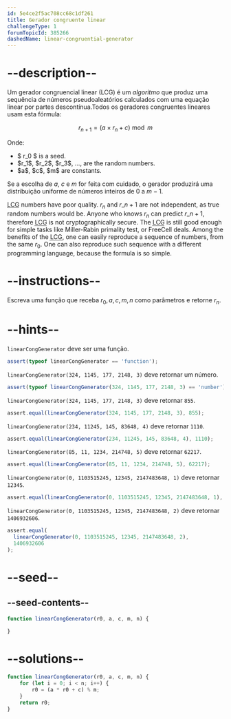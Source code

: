 ```yaml
---
id: 5e4ce2f5ac708cc68c1df261
title: Gerador congruente linear
challengeType: 1
forumTopicId: 385266
dashedName: linear-congruential-generator
---
```


# --description--

Um gerador congruencial linear (LCG) é um <em>algoritmo</em> que produz uma sequência de números pseudoaleatórios calculados com uma equação linear por partes descontínua.Todos os geradores congruentes lineares usam esta fórmula:

$$r_{n + 1} = (a \times r_n + c) \bmod m$$

Onde:

<ul>
<li>$ r_0 $ is a seed.</li>
<li>$r_1$, $r_2$, $r_3$, ..., are the random numbers.</li>
<li>$a$, $c$, $m$ are constants.</li>
</ul>

Se a escolha de $a$, $c$ e $m$ for feita com cuidado, o gerador produzirá uma distribuição uniforme de números inteiros de $0$ a $m - 1$.

<abbr title="linear congruential generator">LCG</abbr> numbers have poor quality. $r_n$ and $r\_{n + 1}$ are not independent, as true random numbers would be. Anyone who knows $r_n$ can predict $r\_{n + 1}$, therefore <abbr title="linear congruential generator">LCG</abbr> is not cryptographically secure. The <abbr title="linear congruential generator">LCG</abbr> is still good enough for simple tasks like Miller-Rabin primality test, or FreeCell deals. Among the benefits of the <abbr title="linear congruential generator">LCG</abbr>, one can easily reproduce a sequence of numbers, from the same $r_0$. One can also reproduce such sequence with a different programming language, because the formula is so simple.

# --instructions--

Escreva uma função que receba $r_0,a,c,m,n$ como parâmetros e retorne $r_n$.

# --hints--

`linearCongGenerator` deve ser uma função.

```js
assert(typeof linearCongGenerator == 'function');
```

`linearCongGenerator(324, 1145, 177, 2148, 3)` deve retornar um número.

```js
assert(typeof linearCongGenerator(324, 1145, 177, 2148, 3) == 'number');
```

`linearCongGenerator(324, 1145, 177, 2148, 3)` deve retornar `855`.

```js
assert.equal(linearCongGenerator(324, 1145, 177, 2148, 3), 855);
```

`linearCongGenerator(234, 11245, 145, 83648, 4)` deve retornar `1110`.

```js
assert.equal(linearCongGenerator(234, 11245, 145, 83648, 4), 1110);
```

`linearCongGenerator(85, 11, 1234, 214748, 5)` deve retornar `62217`.

```js
assert.equal(linearCongGenerator(85, 11, 1234, 214748, 5), 62217);
```

`linearCongGenerator(0, 1103515245, 12345, 2147483648, 1)` deve retornar `12345`.

```js
assert.equal(linearCongGenerator(0, 1103515245, 12345, 2147483648, 1), 12345);
```

`linearCongGenerator(0, 1103515245, 12345, 2147483648, 2)` deve retornar `1406932606`.

```js
assert.equal(
  linearCongGenerator(0, 1103515245, 12345, 2147483648, 2),
  1406932606
);
```

# --seed--

## --seed-contents--

```js
function linearCongGenerator(r0, a, c, m, n) {

}
```

# --solutions--

```js
function linearCongGenerator(r0, a, c, m, n) {
    for (let i = 0; i < n; i++) {
        r0 = (a * r0 + c) % m;
    }
    return r0;
}
```
